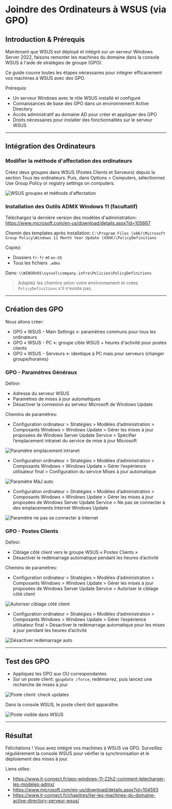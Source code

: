# Joindre des Ordinateurs à WSUS (via GPO)

## Introduction & Prérequis

Maintenant que WSUS est déployé et intégré sur un serveur Windows Server 2022, faisons remonter les machines du domaine dans la console WSUS à l'aide de stratégies de groupe (GPO).

Ce guide couvre toutes les étapes nécessaires pour intégrer efficacement vos machines à WSUS avec des GPO.

Prérequis:
- Un serveur Windows avec le rôle WSUS installé et configuré
- Connaissances de base des GPO dans un environnement Active Directory
- Accès administratif au domaine AD pour créer et appliquer des GPO
- Droits nécessaires pour installer des fonctionnalités sur le serveur WSUS

---

## Intégration des Ordinateurs

### Modifier la méthode d'affectation des ordinateurs

Créez deux groupes dans WSUS (Postes Clients et Serveurs) depuis la section Tous les ordinateurs. Puis, dans Options > Computers, sélectionnez Use Group Policy or registry settings on computers.

![WSUS groupes et méthode d'affectation](../../assets/wsus-join/wsusjoin01.png)

### Installation des Outils ADMX Windows 11 (facultatif)

Téléchargez la dernière version des modèles d'administration: https://www.microsoft.com/en-us/download/details.aspx?id=105667

Chemin des templates après installation:
`C:\Program Files (x86)\Microsoft Group Policy\Windows 11 Month Year Update (XXHX)\PolicyDefinitions`

Copiez:
- Dossiers `fr-fr` et `en-US`
- Tous les fichiers `.admx`

Dans: `\\WINSRVO1\sysvol\company.infra\Policies\PolicyDefinitions`

> Adaptez les chemins selon votre environnement et créez `PolicyDefinitions` s'il n'existe pas.

---

## Création des GPO

Nous allons créer:
- GPO « WSUS - Main Settings »: paramètres communs pour tous les ordinateurs
- GPO « WSUS - PC »: groupe cible WSUS + heures d'activité pour postes clients
- GPO « WSUS - Serveurs »: identique à PC mais pour serveurs (changer groupe/horaires)

### GPO - Paramètres Généraux

Définir:
- Adresse du serveur WSUS
- Paramètres de mises à jour automatiques
- Désactiver la connexion au serveur Microsoft de Windows Update

Chemins de paramètres:
- Configuration ordinateur > Stratégies > Modèles d’administration > Composants Windows > Windows Update > Gérer les mises à jour proposées de Windows Server Update Service > Spécifier l’emplacement intranet du service de mise à jour Microsoft

![Paramètre emplacement intranet](../../assets/wsus-join/wsusjoin03.png)

- Configuration ordinateur > Stratégies > Modèles d’administration > Composants Windows > Windows Update > Gérer l’expérience utilisateur final > Configuration du service Mises à jour automatique

![Paramètre MàJ auto](../../assets/wsus-join/wsusjoin04.png)

- Configuration ordinateur > Stratégies > Modèles d’administration > Composants Windows > Windows Update > Gérer les mises à jour proposées de Windows Server Update Service > Ne pas se connecter à des emplacements Internet Windows Update

![Paramètre ne pas se connecter à Internet](../../assets/wsus-join/wsusjoin05.png)

### GPO - Postes Clients

Définir:
- Ciblage côté client vers le groupe WSUS « Postes Clients »
- Désactiver le redémarrage automatique pendant les heures d’activité

Chemins de paramètres:
- Configuration ordinateur > Stratégies > Modèles d’administration > Composants Windows > Windows Update > Gérer les mises à jour proposées de Windows Server Update Service > Autoriser le ciblage côté client

![Autoriser ciblage côté client](../../assets/wsus-join/wsusjoin06.png)

- Configuration ordinateur > Stratégies > Modèles d’administration > Composants Windows > Windows Update > Gérer l’expérience utilisateur final > Désactiver le redémarrage automatique pour les mises à jour pendant les heures d’activité

![Désactiver redémarrage auto](../../assets/wsus-join/wsusjoin07.png)

---

## Test des GPO

- Appliquez les GPO aux OU correspondantes
- Sur un poste client: `gpupdate /force`, redémarrez, puis lancez une recherche de mises à jour

![Poste client: check updates](../../assets/wsus-join/wsusjoin08.png)

Dans la console WSUS, le poste client doit apparaître.

![Poste visible dans WSUS](../../assets/wsus-join/wsusjoin09.png)

---

## Résultat

Félicitations ! Vous avez intégré vos machines à WSUS via GPO. Surveillez régulièrement la console WSUS pour vérifier la synchronisation et le déploiement des mises à jour.

Liens utiles:
- https://www.it-connect.fr/gpo-windows-11-22h2-comment-telecharger-les-modeles-admx/
- https://www.microsoft.com/en-us/download/details.aspx?id=104593
- https://www.it-connect.fr/chapitres/lier-les-machines-du-domaine-active-directory-serveur-wsus/


